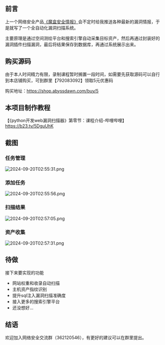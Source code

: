 ## 前言

上一个网络安全产品[《魔盒安全情报》][1]会不定时给我推送各种最新的漏洞情报，于是就写了一个全自动化漏洞扫描系统。

主要原理是通过空间测绘平台和搜索引擎自动采集目标资产，然后再通过封装好的漏洞插件扫描漏洞，最后将结果保存到数据库，再通过系统展示出来。

## 购买源码

由于本人时间精力有限，录制课程暂时搁置一段时间，如需要先获取源码可以自行到本店铺购买，可到群里【792083092】领取5元优惠码

购买地址：https://shop.abyssdawn.com/buy/5

## 本项目制作教程

【《python开发web漏洞扫描器》第零节：课程介绍-哔哩哔哩】 https://b23.tv/5DguUhK

## 截图

### 任务管理

![2024-09-20T02:55:31.png][2]

### 添加任务

![2024-09-20T02:55:56.png][3]

### 扫描结果

![2024-09-20T02:57:05.png][4]

### 资产收集

![2024-09-20T02:57:31.png][5]

## 待做

接下来要实现的功能

- 网站权重和收录自动扫描
- 主机资产指纹识别
- 提升sql注入漏洞扫描准确度
- 接入更多的搜索引擎平台
- 还没想好...

## 结语

欢迎加入网络安全交流群（362120546），有更好的建议可以在群里提出。



  [1]: https://mgb.abyssdawn.com/
  [2]: https://blog.abyssdawn.com/usr/uploads/2024/09/1449035049.png
  [3]: https://blog.abyssdawn.com/usr/uploads/2024/09/99209105.png
  [4]: https://blog.abyssdawn.com/usr/uploads/2024/09/523025612.png
  [5]: https://blog.abyssdawn.com/usr/uploads/2024/09/4081570194.png
